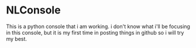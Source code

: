 # NLConsole
This is a python console that i am working.
i don't know what i'll be focusing in this console, but it is my first time in posting things in github so i will try my best.
